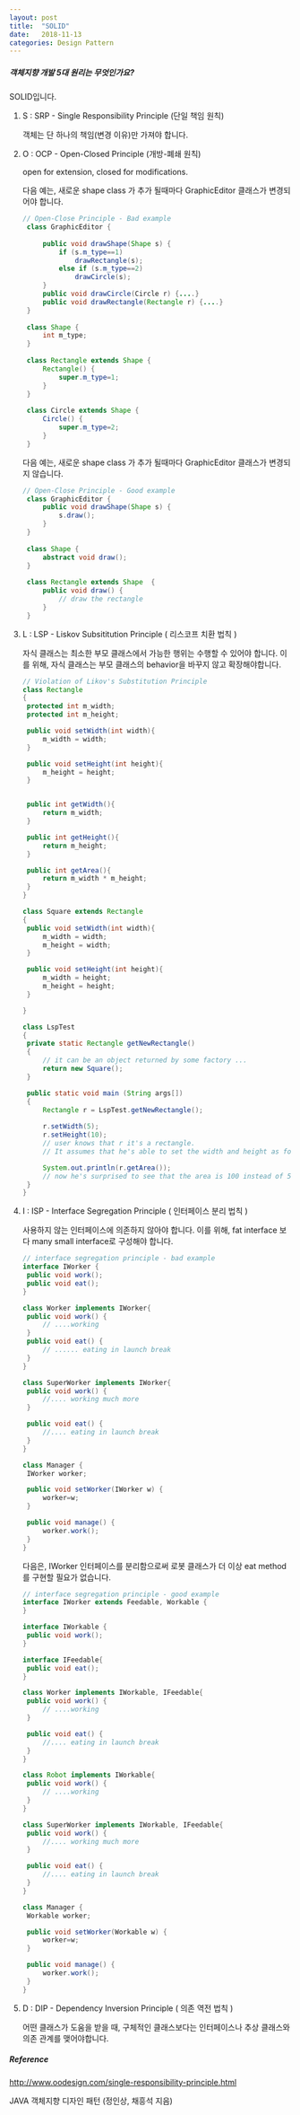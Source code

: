 ```yaml
---
layout: post
title:  "SOLID"
date:   2018-11-13
categories: Design Pattern
---
```


##### 객체지향 개발 5대 원리는 무엇인가요?

SOLID입니다. 
<br>

1. S : SRP - Single Responsibility Principle (단일 책임 원칙)

   객체는 단 하나의 책임(변경 이유)만 가져야 합니다.

2. O : OCP - Open-Closed Principle (개방-폐쇄 원칙)

   open for extension, closed for modifications.

   다음 예는, 새로운 shape class 가 추가 될때마다 GraphicEditor 클래스가  변경되어야 합니다.

   ```java
   // Open-Close Principle - Bad example
    class GraphicEditor {
    
    	public void drawShape(Shape s) {
    		if (s.m_type==1)
    			drawRectangle(s);
    		else if (s.m_type==2)
    			drawCircle(s);
    	}
    	public void drawCircle(Circle r) {....}
    	public void drawRectangle(Rectangle r) {....}
    }
    
    class Shape {
    	int m_type;
    }
    
    class Rectangle extends Shape {
    	Rectangle() {
    		super.m_type=1;
    	}
    }
    
    class Circle extends Shape {
    	Circle() {
    		super.m_type=2;
    	}
    } 
   ```

   다음 예는, 새로운 shape class 가 추가 될때마다 GraphicEditor 클래스가  변경되지 않습니다.

   ```java
   // Open-Close Principle - Good example
    class GraphicEditor {
    	public void drawShape(Shape s) {
    		s.draw();
    	}
    }
    
    class Shape {
    	abstract void draw();
    }
    
    class Rectangle extends Shape  {
    	public void draw() {
    		// draw the rectangle
    	}
    } 
   ```

3. L : LSP - Liskov Subsititution Principle ( 리스코프 치환 법칙 )

   자식 클래스는 최소한 부모 클래스에서 가능한 행위는 수행할 수 있어야 합니다. 이를 위해, 자식 클래스는 부모 클래스의 behavior을 바꾸지 않고 확장해야합니다.

   ```java
   // Violation of Likov's Substitution Principle
   class Rectangle
   {
   	protected int m_width;
   	protected int m_height;
   
   	public void setWidth(int width){
   		m_width = width;
   	}
   
   	public void setHeight(int height){
   		m_height = height;
   	}
   
   
   	public int getWidth(){
   		return m_width;
   	}
   
   	public int getHeight(){
   		return m_height;
   	}
   
   	public int getArea(){
   		return m_width * m_height;
   	}	
   }
   
   class Square extends Rectangle 
   {
   	public void setWidth(int width){
   		m_width = width;
   		m_height = width;
   	}
   
   	public void setHeight(int height){
   		m_width = height;
   		m_height = height;
   	}
   
   }
   
   class LspTest
   {
   	private static Rectangle getNewRectangle()
   	{
   		// it can be an object returned by some factory ... 
   		return new Square();
   	}
   
   	public static void main (String args[])
   	{
   		Rectangle r = LspTest.getNewRectangle();
           
   		r.setWidth(5);
   		r.setHeight(10);
   		// user knows that r it's a rectangle. 
   		// It assumes that he's able to set the width and height as for the base class
   
   		System.out.println(r.getArea());
   		// now he's surprised to see that the area is 100 instead of 50.
   	}
   }
   ```

4. I : ISP - Interface Segregation Principle ( 인터페이스 분리 법칙 )

   사용하지 않는 인터페이스에 의존하지 않아야 합니다. 이를 위해, fat interface 보다 many small interface로 구성해야 합니다.

   ```java
   // interface segregation principle - bad example
   interface IWorker {
   	public void work();
   	public void eat();
   }
   
   class Worker implements IWorker{
   	public void work() {
   		// ....working
   	}
   	public void eat() {
   		// ...... eating in launch break
   	}
   }
   
   class SuperWorker implements IWorker{
   	public void work() {
   		//.... working much more
   	}
   
   	public void eat() {
   		//.... eating in launch break
   	}
   }
   
   class Manager {
   	IWorker worker;
   
   	public void setWorker(IWorker w) {
   		worker=w;
   	}
   
   	public void manage() {
   		worker.work();
   	}
   }
   ```

   다음은, IWorker 인터페이스를 분리함으로써 로봇 클래스가 더 이상 eat method를 구현할 필요가 없습니다.

   ```java
   // interface segregation principle - good example
   interface IWorker extends Feedable, Workable {
   }
   
   interface IWorkable {
   	public void work();
   }
   
   interface IFeedable{
   	public void eat();
   }
   
   class Worker implements IWorkable, IFeedable{
   	public void work() {
   		// ....working
   	}
   
   	public void eat() {
   		//.... eating in launch break
   	}
   }
   
   class Robot implements IWorkable{
   	public void work() {
   		// ....working
   	}
   }
   
   class SuperWorker implements IWorkable, IFeedable{
   	public void work() {
   		//.... working much more
   	}
   
   	public void eat() {
   		//.... eating in launch break
   	}
   }
   
   class Manager {
   	Workable worker;
   
   	public void setWorker(Workable w) {
   		worker=w;
   	}
   
   	public void manage() {
   		worker.work();
   	}
   }
   ```

5. D : DIP - Dependency Inversion Principle ( 의존 역전 법칙 )

   어떤 클래스가 도움을 받을 때, 구체적인 클래스보다는 인터페이스나 추상 클래스와 의존 관계를 맺어야합니다.

##### Reference

<http://www.oodesign.com/single-responsibility-principle.html>

JAVA 객체지향 디자인 패턴 (정인상, 채흥석 지음)